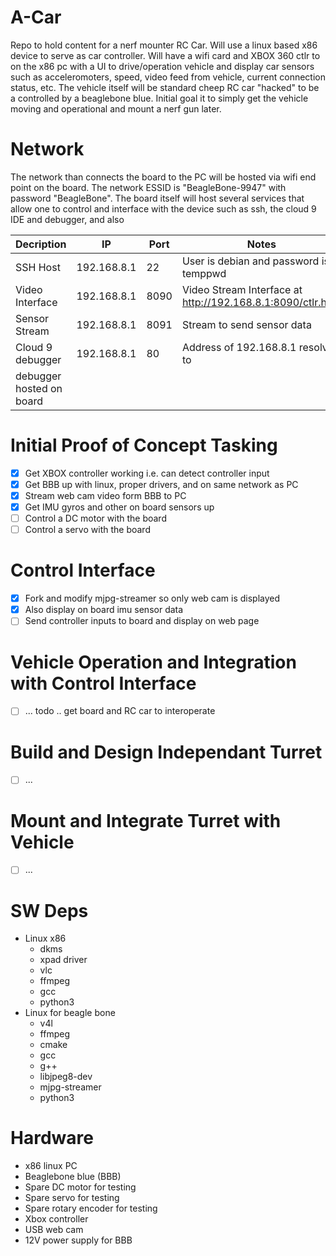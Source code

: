 # A-Car
Repo to hold content for a nerf mounter RC Car. Will use a linux based x86
device to serve as car controller. Will have a wifi card and XBOX 360 ctlr to
on the x86 pc with a UI to drive/operation vehicle and display car 
sensors such as acceleromoters, speed, video feed from vehicle, current 
connection status, etc. The vehicle itself will be standard cheep RC car 
"hacked" to be a controlled by a beaglebone blue. Initial goal it to simply
get the vehicle moving and operational and mount a nerf gun later.

# Network
The network than connects the board to the PC will be hosted via wifi end point
on the board. The network ESSID is "BeagleBone-9947" with password "BeagleBone".
The board itself will host several services that allow one to control and 
interface with the device such as ssh, the cloud 9 IDE and debugger, and also

| Decription  |  IP | Port  | Notes |
| --- | ---  | -------- | ---------- |
| SSH Host | 192.168.8.1 | 22 | User is debian and password is temppwd |
| Video Interface | 192.168.8.1 | 8090 | Video Stream Interface at http://192.168.8.1:8090/ctlr.html |
| Sensor Stream | 192.168.8.1 | 8091 | Stream to send sensor data |
| Cloud 9 debugger | 192.168.8.1 | 80 | Address of 192.168.8.1 resolves to
debugger hosted on board |

# Initial Proof of Concept Tasking
- [X] Get XBOX controller working i.e. can detect controller input
- [X] Get BBB up with linux, proper drivers, and on same network as PC
- [X] Stream web cam video form BBB to PC
- [X] Get IMU gyros and other on board sensors up
- [ ] Control a DC motor with the board
- [ ] Control a servo with the board

# Control Interface
- [X] Fork and modify mjpg-streamer so only web cam is displayed
- [X] Also display on board imu sensor data
- [ ] Send controller inputs to board and display on web page

# Vehicle Operation and Integration with Control Interface
- [ ] ... todo .. get board and RC car to interoperate

# Build and Design Independant Turret
- [ ] ...

# Mount and Integrate Turret with Vehicle
- [ ] ...

# SW Deps
- Linux x86
    - dkms
    - xpad driver
    - vlc
    - ffmpeg
    - gcc
    - python3
- Linux for beagle bone
    - v4l
    - ffmpeg
    - cmake
    - gcc
    - g++
    - libjpeg8-dev
    - mjpg-streamer
    - python3

# Hardware
- x86 linux PC
- Beaglebone blue (BBB)
- Spare DC motor for testing 
- Spare servo for testing
- Spare rotary encoder for testing
- Xbox controller
- USB web cam
- 12V power supply for BBB